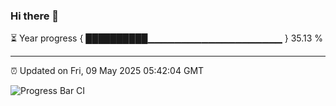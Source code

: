 ### Hi there 👋

⏳ Year progress { ██████████▁▁▁▁▁▁▁▁▁▁▁▁▁▁▁▁▁▁▁▁ } 35.13 %

---

⏰ Updated on Fri, 09 May 2025 05:42:04 GMT

![Progress Bar CI](https://github.com/IshwaranRudhara/GIT-ACTION/workflows/Progress%20Bar%20CI/badge.svg)

